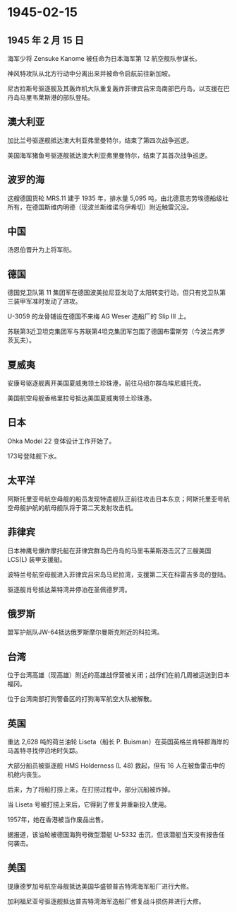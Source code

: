 # 1945-02-15

## 1945 年 2 月 15 日

海军少将 Zensuke Kanome 被任命为日本海军第 12 航空舰队参谋长。

神风特攻队从北方行动中分离出来并被命令启航前往新加坡。

尼古拉斯号驱逐舰及其轰炸机大队重复轰炸菲律宾吕宋岛南部巴丹岛，以支援在巴丹岛马里韦莱斯港的部队登陆。

## 澳大利亚

加比兰号驱逐舰抵达澳大利亚弗里曼特尔，结束了第四次战争巡逻。

美国海军猪鱼号驱逐舰抵达澳大利亚弗里曼特尔，结束了其首次战争巡逻。

## 波罗的海

这艘德国货轮 MRS.11 建于 1935 年，排水量 5,095
吨，由北德意志劳埃德船级社所有，在德国斯维内明德（现波兰斯维诺乌伊希切）附近触雷沉没。

## 中国

汤恩伯晋升为上将军衔。

## 德国

德国党卫队第 11
集团军在德国波美拉尼亚发动了太阳转变行动，但只有党卫队第三装甲军准时发动了进攻。

U-3059 的龙骨铺设在德国不来梅 AG Weser 造船厂的 Slip III 上。

苏联第3近卫坦克集团军与苏联第4坦克集团军包围了德国布雷斯劳（今波兰弗罗茨瓦夫）。

## 夏威夷

安康号驱逐舰离开美国夏威夷领土珍珠港，前往马绍尔群岛埃尼威托克。

美国航空母舰香格里拉号抵达美国夏威夷领土珍珠港。

## 日本

Ohka Model 22 变体设计工作开始了。

173号登陆舰下水。

## 太平洋

阿斯托里亚号航空母舰的船员发现特遣舰队正前往攻击日本东京；阿斯托里亚号航空母舰护航的航母舰队将于第二天发射攻击机。

## 菲律宾

日本神鹰号爆炸摩托艇在菲律宾群岛巴丹岛的马里韦莱斯港击沉了三艘美国
LCS(L) 装甲支援艇。

波特兰号航空母舰进入菲律宾吕宋岛马尼拉湾，支援第二天在科雷吉多岛的登陆。

驱逐舰肖号抵达莱特湾并停泊在圣佩德罗湾。

## 俄罗斯

盟军护航队JW-64抵达俄罗斯摩尔曼斯克附近的科拉湾。

## 台湾

位于台湾高雄（现高雄）附近的高雄战俘营被关闭；战俘们在前几周被运送到日本福冈。

位于台湾南部打狗警备区的打狗海军航空大队被解散。

## 英国

重达 2,628 吨的荷兰油轮 Liseta（船长 P.
Buisman）在英国英格兰肯特郡海岸的马盖特寻找停泊地时失踪。

大部分船员被驱逐舰 HMS Holderness (L 48) 救起，但有 16
人在被鱼雷击中的机舱内丧生。

后来，为了将船打捞上来，在打捞过程中，部分沉船被炸掉。

当 Liseta 号被打捞上来后，它得到了修复并重新投入使用。

1957年，她在香港被当作废品出售。

据报道，该油轮被德国海狗号微型潜艇 U-5332
击沉，但该潜艇当天没有报告任何袭击。

## 美国

提康德罗加号航空母舰抵达美国华盛顿普吉特湾海军船厂进行大修。

加利福尼亚号驱逐舰抵达普吉特湾海军造船厂修复战斗损伤并进行大修。

